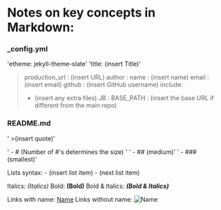 # Notes on key concepts in Markdown:

### _config.yml

'etheme: jekyll-theme-slate'
'title: (insert Title)'
>production_url : (insert URL)
>author :
>  name : (insert name)
>  email : (insert email)
>  github : (insert GitHub username)
>include: 
>  - (insert any extra files)
>JB :
>  BASE_PATH : (insert the base URL if different from the main repo)

### README.md

'  >(insert quote)'
 
' - # (Number of #'s determines the size) '
' - ## (medium)'
' - ### (smallest)'
 
Lists syntax:   - (insert list item)
                - (next list item)
                
Italics: *(Italics)*
Bold: **(Bold)**
Bold & Italics: ***(Bold & Italics)***

Links with name: [Name](directory/file)
Links without name: ![Name](directory/file)
